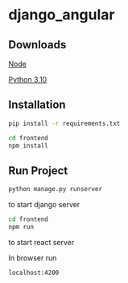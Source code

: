 # django_angular

## Downloads

[Node](https://nodejs.org/en/download/)

[Python 3.10](https://www.python.org/downloads/)

## Installation

```bash
pip install -r requirements.txt
```

```bash
cd frontend
npm install
```

## Run Project

```bash
python manage.py runserver
```
to start django server

```bash
cd frontend
npm run
```
to start react server

In browser run
```bash
localhost:4200
```
